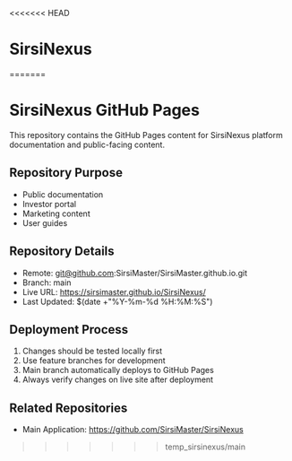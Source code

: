 <<<<<<< HEAD
# SirsiNexus
=======
# SirsiNexus GitHub Pages

This repository contains the GitHub Pages content for SirsiNexus platform documentation and public-facing content.

## Repository Purpose
- Public documentation
- Investor portal
- Marketing content
- User guides

## Repository Details
- Remote: git@github.com:SirsiMaster/SirsiMaster.github.io.git
- Branch: main
- Live URL: https://sirsimaster.github.io/SirsiNexus/
- Last Updated: $(date +"%Y-%m-%d %H:%M:%S")

## Deployment Process
1. Changes should be tested locally first
2. Use feature branches for development
3. Main branch automatically deploys to GitHub Pages
4. Always verify changes on live site after deployment

## Related Repositories
- Main Application: https://github.com/SirsiMaster/SirsiNexus
>>>>>>> temp_sirsinexus/main
